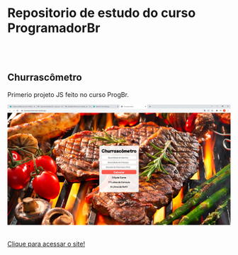 # Repositorio de estudo do curso ProgramadorBr 
<br>
<br>
<h2>Churrascômetro</h2>
    <p>
        Primerio projeto JS feito no curso ProgBr.
    </p>
    <p align="center">
        <img width="700" src="assets/f.jpg">
    </p>
    <br>
    <a href="https://churrascometrocaio.netlify.app/" target="_blank">
        Clique para acessar o site!
    </a>
<br>
<br>
<br>
<br>


<br>